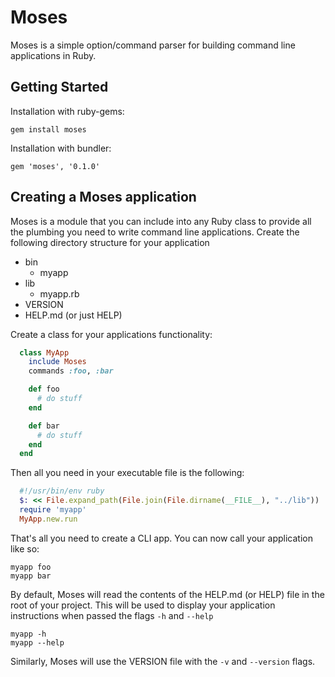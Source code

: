 Moses
=====

Moses is a simple option/command parser for building command line applications in Ruby.

Getting Started
---------------

Installation with ruby-gems:

    gem install moses

Installation with bundler:

    gem 'moses', '0.1.0'

Creating a Moses application
----------------------------

Moses is a module that you can include into any Ruby class to provide all the plumbing you need to write command line applications. Create the following directory structure for your application

- bin
  - myapp
- lib
  - myapp.rb
- VERSION
- HELP.md (or just HELP)

Create a class for your applications functionality:

```rb
  class MyApp
    include Moses
    commands :foo, :bar

    def foo
      # do stuff
    end

    def bar
      # do stuff
    end
  end
```

Then all you need in your executable file is the following:

```rb
  #!/usr/bin/env ruby
  $: << File.expand_path(File.join(File.dirname(__FILE__), "../lib"))
  require 'myapp'
  MyApp.new.run
```

That's all you need to create a CLI app. You can now call your application like so:

    myapp foo
    myapp bar

By default, Moses will read the contents of the HELP.md (or HELP) file in the root of your project. This will be used to display your application instructions when passed the flags `-h` and `--help`

    myapp -h
    myapp --help
 
 Similarly, Moses will use the VERSION file with the `-v` and `--version` flags.